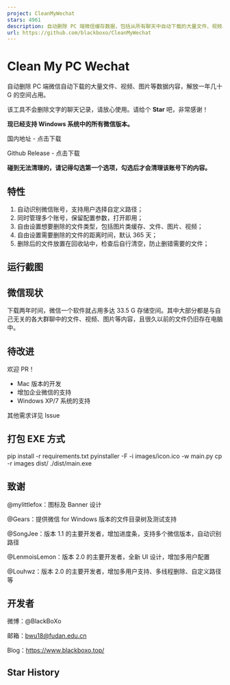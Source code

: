 ```yaml
---
project: CleanMyWechat
stars: 4961
description: 自动删除 PC 端微信缓存数据，包括从所有聊天中自动下载的大量文件、视频、图片等数据内容，解放你的空间。
url: https://github.com/blackboxo/CleanMyWechat
---
```


Clean My PC Wechat
==================

自动删除 PC 端微信自动下载的大量文件、视频、图片等数据内容，解放一年几十 G 的空间占用。

该工具不会删除文字的聊天记录，请放心使用。请给个 **Star** 吧，非常感谢！

**现已经支持 Windows 系统中的所有微信版本。**

国内地址 - 点击下载

Github Release - 点击下载

**碰到无法清理的，请记得勾选第一个选项，勾选后才会清理该账号下的内容。**

特性
--

1.  自动识别微信账号，支持用户选择自定义路径；
2.  同时管理多个账号，保留配置参数，打开即用；
3.  自由设置想要删除的文件类型，包括图片类缓存、文件、图片、视频；
4.  自由设置需要删除的文件的距离时间，默认 365 天；
5.  删除后的文件放置在回收站中，检查后自行清空，防止删错需要的文件；

运行截图
----

微信现状
----

下载两年时间，微信一个软件就占用多达 33.5 G 存储空间。其中大部分都是与自己无关的各大群聊中的文件、视频、图片等内容，且很久以前的文件仍旧存在电脑中。

待改进
---

欢迎 PR！

-   Mac 版本的开发
-   增加企业微信的支持
-   Windows XP/7 系统的支持

其他需求详见 Issue

打包 EXE 方式
---------

pip install -r requirements.txt
pyinstaller -F -i images/icon.ico -w main.py
cp -r images dist/
./dist/main.exe

致谢
--

@mylittlefox：图标及 Banner 设计

@Gears：提供微信 for Windows 版本的文件目录树及测试支持

@SongJee：版本 1.1 的主要开发者，增加进度条，支持多个微信版本，自动识别路径

@LenmoisLemon：版本 2.0 的主要开发者，全新 UI 设计，增加多用户配置

@Louhwz：版本 2.0 的主要开发者，增加多用户支持、多线程删除、自定义路径等

开发者
---

微博：@BlackBoXo

邮箱：bwu18@fudan.edu.cn

Blog：https://www.blackboxo.top/

Star History
------------
